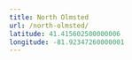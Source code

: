 ```yaml
---
title: North Olmsted
url: /north-olmsted/
latitude: 41.415602500000006
longitude: -81.92347260000001
---
```

